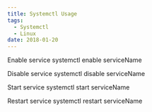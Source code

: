 ```yaml
---
title: Systemctl Usage
tags:
  - Systemctl
  - Linux
date: 2018-01-20
---
```


Enable service
systemctl enable serviceName

Disable service
systemctl disable serviceName

Start service
systemctl start serviceName

Restart service
systemctl restart serviceName